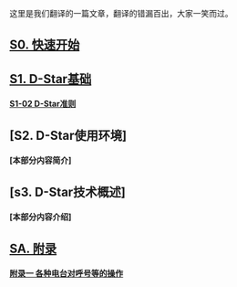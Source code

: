 这里是我们翻译的一篇文章，翻译的错漏百出，大家一笑而过。
  
## [S0. 快速开始](./S0_Quick_Start_Guide.md)  
  
## [S1. D-Star基础](./S01_D-Star_Basic/)  
  #### [S1-02 D-Star准则](./S01_D-Star_Basic/S1-02.Gideline_for_Using_D-Star.md)  
    
## [S2. D-Star使用环境]
  #### [本部分内容简介]  
  
## [s3. D-Star技术概述]
  #### [本部分内容介绍]
  
## [SA. 附录](./SA_Appendix)  
  #### [附录一 各种电台对呼号等的操作](./SA_Appendix/Appendix_1.md)
